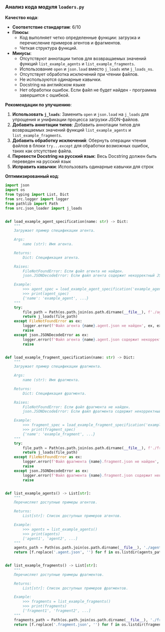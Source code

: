 ### **Анализ кода модуля `loaders.py`**

**Качество кода**:
- **Соответствие стандартам**: 6/10
- **Плюсы**:
    - Код выполняет четко определенные функции: загрузка и перечисление примеров агентов и фрагментов.
    - Четкая структура функций.
- **Минусы**:
    - Отсутствуют аннотации типов для возвращаемых значений функций `list_example_agents` и `list_example_fragments`.
    - Использование `open` и `json.load` вместо `j_loads` или `j_loads_ns`.
    - Отсутствует обработка исключений при чтении файлов.
    - Не используются одинарные кавычки.
    - Docstring на английском языке
    - Нет обработки ошибок. Если файл не будет найден - программа завершится с ошибкой.

**Рекомендации по улучшению**:

1.  **Использовать `j_loads`**: Заменить `open` и `json.load` на `j_loads` для упрощения и унификации процесса загрузки JSON-файлов.
2.  **Добавить аннотации типов**: Добавить аннотации типов для возвращаемых значений функций `list_example_agents` и `list_example_fragments`.
3.  **Добавить обработку исключений**: Обернуть операции чтения файлов в блоки `try...except` для обработки возможных ошибок, таких как отсутствие файла.
4.  **Перевести Docstring на русский язык**: Весь Docstring должен быть переведен на русский язык
5.  **Исправить кавычки**: Использовать одинарные кавычки для строк

**Оптимизированный код**:

```python
import json
import os
from typing import List, Dict
from src.logger import logger
from pathlib import Path
from src.json_loader import j_loads


def load_example_agent_specification(name: str) -> Dict:
    """
    Загружает пример спецификации агента.

    Args:
        name (str): Имя агента.

    Returns:
        Dict: Спецификация агента.

    Raises:
        FileNotFoundError: Если файл агента не найден.
        json.JSONDecodeError: Если файл агента содержит некорректный JSON.

    Example:
        >>> agent_spec = load_example_agent_specification('example_agent')
        >>> print(agent_spec)
        {'name': 'example_agent', ...}
    """
    try:
        file_path = Path(os.path.join(os.path.dirname(__file__), f'./agents/{name}.agent.json'))
        return j_loads(file_path)
    except FileNotFoundError as ex:
        logger.error(f'Файл агента {name}.agent.json не найден', ex, exc_info=True)
        raise
    except json.JSONDecodeError as ex:
        logger.error(f'Файл агента {name}.agent.json содержит некорректный JSON', ex, exc_info=True)
        raise


def load_example_fragment_specification(name: str) -> Dict:
    """
    Загружает пример спецификации фрагмента.

    Args:
        name (str): Имя фрагмента.

    Returns:
        Dict: Спецификация фрагмента.

    Raises:
        FileNotFoundError: Если файл фрагмента не найден.
        json.JSONDecodeError: Если файл фрагмента содержит некорректный JSON.

    Example:
        >>> fragment_spec = load_example_fragment_specification('example_fragment')
        >>> print(fragment_spec)
        {'name': 'example_fragment', ...}
    """
    try:
        file_path = Path(os.path.join(os.path.dirname(__file__), f'./fragments/{name}.fragment.json'))
        return j_loads(file_path)
    except FileNotFoundError as ex:
        logger.error(f'Файл фрагмента {name}.fragment.json не найден', ex, exc_info=True)
        raise
    except json.JSONDecodeError as ex:
        logger.error(f'Файл фрагмента {name}.fragment.json содержит некорректный JSON', ex, exc_info=True)
        raise


def list_example_agents() -> List[str]:
    """
    Перечисляет доступные примеры агентов.

    Returns:
        List[str]: Список доступных примеров агентов.

    Example:
        >>> agents = list_example_agents()
        >>> print(agents)
        ['agent1', 'agent2', ...]
    """
    agents_path = Path(os.path.join(os.path.dirname(__file__), './agents'))
    return [f.replace('.agent.json', '') for f in os.listdir(agents_path) if f.endswith('.agent.json')]


def list_example_fragments() -> List[str]:
    """
    Перечисляет доступные примеры фрагментов.

    Returns:
        List[str]: Список доступных примеров фрагментов.

    Example:
        >>> fragments = list_example_fragments()
        >>> print(fragments)
        ['fragment1', 'fragment2', ...]
    """
    fragments_path = Path(os.path.join(os.path.dirname(__file__), './fragments'))
    return [f.replace('.fragment.json', '') for f in os.listdir(fragments_path) if f.endswith('.fragment.json')]